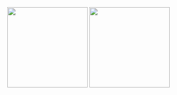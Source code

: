 <p align="center">
  <img height='180em' align='center' src="https://github-readme-stats.vercel.app/api?username=meetqu&count_private=true&show_icons=true&bg_color=30,e96443,904e95&title_color=fff&text_color=fff&card_width=200" />
  <img height='180em' align='center' src="https://github-readme-stats.vercel.app/api/top-langs/?username=meetqu&layout=compact&hide=javascript,html,jupyter%20notebook&card_width=250" />
</a>
